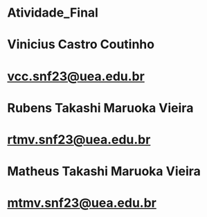 # Atividade_Final
# 
# Vinicius Castro Coutinho
# vcc.snf23@uea.edu.br
# Rubens Takashi Maruoka Vieira
# rtmv.snf23@uea.edu.br
# Matheus Takashi Maruoka Vieira
# mtmv.snf23@uea.edu.br
